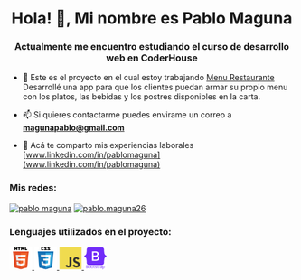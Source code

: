 <h1 align="center">Hola! 👋, Mi nombre es Pablo Maguna</h1>
<h3 align="center">Actualmente me encuentro estudiando el curso de desarrollo web en CoderHouse</h3>

- 🔭 Este es el proyecto en el cual estoy trabajando [Menu Restaurante](https://maguprogram.github.io/Proyecto-Final-Coder-JavaScript---Pablo-Maguna/) Desarrollé una app para que los clientes puedan armar su propio menu con los platos, las bebidas y los postres disponibles en la carta.

- 📫 Si quieres contactarme puedes envirame un correo a **magunapablo@gmail.com**

- 📄 Acá te comparto mis experiencias laborales [www.linkedin.com/in/pablomaguna](www.linkedin.com/in/pablomaguna)

<h3 align="left">Mis redes:</h3>
<p align="left">
<a href="https://fb.com/pablo maguna" target="blank"><img align="center" src="https://raw.githubusercontent.com/rahuldkjain/github-profile-readme-generator/master/src/images/icons/Social/facebook.svg" alt="pablo maguna" height="30" width="40" /></a>
<a href="https://instagram.com/pablo.maguna26" target="blank"><img align="center" src="https://raw.githubusercontent.com/rahuldkjain/github-profile-readme-generator/master/src/images/icons/Social/instagram.svg" alt="pablo.maguna26" height="30" width="40" /></a>
</p>

<h3 align="left">Lenguajes utilizados en el proyecto:</h3>
<p align="left"> 
<a href="https://www.w3.org/html/" target="_blank" rel="noreferrer"> <img src="https://raw.githubusercontent.com/devicons/devicon/master/icons/html5/html5-original-wordmark.svg" alt="html5" width="40" height="40"/> </a> 
<a href="https://www.w3schools.com/css/" target="_blank" rel="noreferrer"> <img src="https://raw.githubusercontent.com/devicons/devicon/master/icons/css3/css3-original-wordmark.svg" alt="css3" width="40" height="40"/> </a> 
<a href="https://developer.mozilla.org/en-US/docs/Web/JavaScript" target="_blank" rel="noreferrer"> <img src="https://raw.githubusercontent.com/devicons/devicon/master/icons/javascript/javascript-original.svg" alt="javascript" width="40" height="40"/> </a> 
<a href="https://getbootstrap.com" target="_blank" rel="noreferrer"> <img src="https://raw.githubusercontent.com/devicons/devicon/master/icons/bootstrap/bootstrap-plain-wordmark.svg" alt="bootstrap" width="40" height="40"/> </a> 